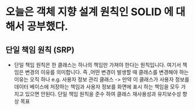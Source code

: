 # 오늘은 객체 지향 설계 원칙인 SOLID 에 대해서 공부했다.

## 단일 책임 원칙 (SRP)

- 단일 책임 원칙은 한 클래스는 하나의 책임만 가져야 한다는 원칙입니다. 여기서 책임은 변경의 이유를 의미합니다.
  즉 ,어떤 변경이 발생할 때 클래스를 변경해야 하는 이유는 오직 하나
  e.g. 사용자 정보 관리 클래스 -> 만약 이 클래스가 사용자 정보를 데이터 베이스에 저장하는 책임과 사용자 정보를 화면에 표시 하는 책임을 모두 가지고 있으면 안된다. 단일 책임 원칙을 준수 하여 클래스 재사용성과 유지보수성 향상 목표
